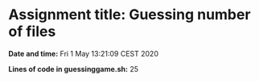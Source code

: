 # Assignment title: Guessing number of files

**Date and time:** 
Fri  1 May 13:21:09 CEST 2020

**Lines of code in guessinggame.sh:** 
25
